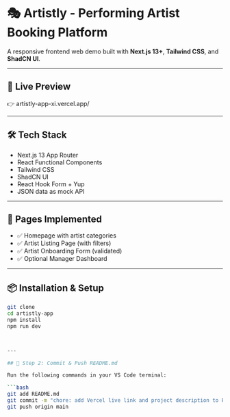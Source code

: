 # 🎭 Artistly - Performing Artist Booking Platform

A responsive frontend web demo built with **Next.js 13+**, **Tailwind CSS**, and **ShadCN UI**.

---

## 🚀 Live Preview

👉 artistly-app-xi.vercel.app/

---

## 🛠 Tech Stack

- Next.js 13 App Router
- React Functional Components
- Tailwind CSS
- ShadCN UI
- React Hook Form + Yup
- JSON data as mock API

---

## 📄 Pages Implemented

- ✅ Homepage with artist categories
- ✅ Artist Listing Page (with filters)
- ✅ Artist Onboarding Form (validated)
- ✅ Optional Manager Dashboard

---

## 📦 Installation & Setup

```bash
git clone 
cd artistly-app
npm install
npm run dev



---

## 💾 Step 2: Commit & Push README.md

Run the following commands in your VS Code terminal:

```bash
git add README.md
git commit -m "chore: add Vercel live link and project description to README"
git push origin main

